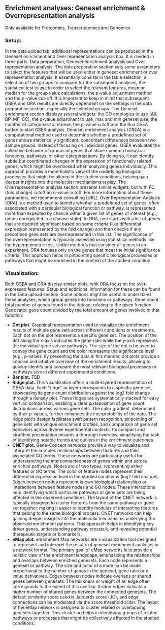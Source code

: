 ## Enrichment analyses: Geneset enrichment & Overrepresentation analysis

Only available for Proteomics, Transcriptomics and Genomics

### Setup:

In the data upload tab, additional representations can be produced in the  Geneset enrichment and Over representation analysis box. It is divided in three parts: Data preparation, Geneset enrichment analysis and Over representation analysis. The data preparation section sets some parameters to select the features that will be used either in geneset enrichment or over representation analysis. It essentially consists in the table selection, a selection of two groups to compare for the subsequent analyses, the statistical test to use in order to select the relevant features, mean or median for the group value calculations, the p-value adjustment method and the p-value cut-off. It is important to keep in mind that subsequent GSEA and ORA results are directly dependent on the settings in the data preparation section, especially the selected groups. The Geneset enrichment section displays several widgets: the GO ontologies to use (All, BP, MF, CC), the p-value adjustment to use, max and min geneset size, the number of categories to retrieve, the p-value cutoff and the Run GSEA button to start GSEA analysis. Geneset enrichment analysis (GSEA) is a computational method used to determine whether a predefined set of genes shows statistically significant, concordant differences between two sample groups. Instead of focusing on individual genes, GSEA evaluates the collective behavior of groups of genes that share common biological functions, pathways, or other categorizations. By doing so, it can identify subtle but coordinated changes in the expression of functionally related genes, which might be overlooked when analyzing genes individually. This approach provides a more holistic view of the underlying biological processes that might be altered in the studied conditions, helping gain deeper insights into the molecular mechanisms at play. The Overrepresentation analysis section presents similar widgets, but with FC (fold change) cutoff an q-value cutoff. For more information about these parameters, we recommend consulting [URL]. Over Representation Analysis (ORA) is a method used to identify whether a predefined set of genes, often associated with a particular biological function or pathway, is represented more than expected by chance within a given list of genes of interest (e.g., genes upregulated in a disease state). In ORA, one starts with a list of genes that are deemed significant based on some criteria (like differential expression represented by the fold change) and then checks if any predefined gene sets are overrepresented in this list. The significance of the overrepresentation is typically assessed using statistical methods like the hypergeometric test. Unlike methods that consider all genes in an experiment, ORA focuses only on the genes that meet the initial significance criteria. This approach helps in pinpointing specific biological processes or pathways that might be enriched in the context of the studied condition.

### Visualization:
Both GSEA and ORA display similar plots, with ORA focus on the over-expressed features. Setup and additional information for these can be found in the Data upload section. Some notions might be useful to understand these analyses, which group genes into functions or pathways. Gene count: total number of genes found in the dataset relating to the given function. Gene ratio: gene count divided by the total amount of genes involved in that function.  
- **Dot plot.** Graphical representation used to visualize the enrichment results of multiple gene sets across different conditions or treatments. Each dot on the plot represents a specific gene set. The position of the dot along the x-axis indicates the gene ratio while the y-axis represents the individual gene sets or pathways. The size of the dot is be used to convey the gene count and the color represents the significance level (e.g., p-value). By presenting the data in this manner, dot plots provide a concise and intuitive overview of the enrichment results, allowing to quickly identify and compare the most relevant biological processes or pathways across different experimental conditions.  
- **Bar plot.** TBD
- **Ridge plot.** This visualization offers a multi-layered representation of GSEA data. Each "ridge" or layer corresponds to a specific gene set, showcasing its gene count distribution against the log2 fold change through a density plot. These ridges are systematically stacked for easy vertical comparison, enabling a clear juxtaposition of gene count distributions across various gene sets. The color gradient, determined by their p-values, further enhances the interpretability of the data. The ridge plot's design facilitates swift pattern recognition, pinpointing of gene sets with unique enrichment profiles, and comparison of gene set behaviors across diverse experimental contexts. Its compact and stratified presentation ensures a thorough overview, simplifying the task of identifying notable trends and outliers in the enrichment outcomes.  
- **CNET plot.** Gene-Concept networks provide a way to visualize and interpret the complex relationships between features and their associated GO terms. These networks are particularly useful for understanding the interconnectedness of genes within and across enriched pathways. Nodes are of two types, representing either features or GO terms. The color of feature nodes represent their differential expression level in the studied conditions (log2 fold change).  Edges between nodes represent known biological relationships or interactions between feature nodes and GO nodes. These interactions help identifying which particular pathways or gene sets are being affected in the observed conditions. The layout of the CNET network is typically designed to cluster features from the same pathway or gene set together, making it easier to identify modules of interacting features that belong to the same biological process. CNET networks can help gaining deeper insights into the molecular mechanisms underlying the observed enrichment patterns. This approach helps in identifying key driver genes, understanding pathway crosstalk, and revealing potential therapeutic targets or biomarkers.  
- **eMap plot.** enrichment Map networks are a visualization tool designed to represent and interpret the results of geneset enrichment analyses in a network format. The primary goal of eMap networks is to provide a holistic view of the enrichment landscape, emphasizing the relationships and overlaps between enriched genesets. Each node represents a geneset or pathway. The size and color of a node can be made proportional to the number of genes in the geneset, gene ratio or p-value derivatives. Edges between nodes indicate overlaps or shared genes between genesets. The thickness or weight of an edge often corresponds to the extent of this overlap: thicker edges indicate a higher number of shared genes between the connected genesets. The default similarity score used is Jaccards score (JC), and edge connections can be modulated via the score threshold slider. The layout of the eMap network is designed to cluster related or overlapping genesets together. This clustering helps in identifying groups of related pathways or processes that might be collectively affected in the studied conditions.  


